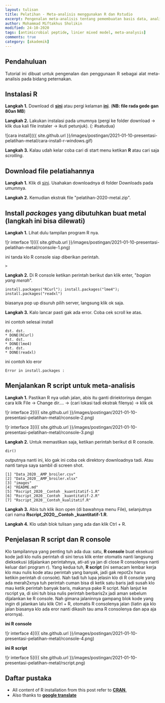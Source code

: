 ```yaml
---
layout: tulisan
title: Pelatihan - Meta-analisis menggunakan R dan Rstudio
excerpt: Pengenalan meta-analisis tentang pemembuatan basis data, analisis data, dan intepretasi hasil
author: Mohammad Miftakhus Sholikin
modified: 24-10-2020
tags: [antimicrobial peptide, linier mixed model, meta-analysis]
comments: true
category: [akademik]
---
```




## Pendahuluan
<div align="justify">
Tutorial ini dibuat untuk pengenalan dan penggunaan R sebagai alat meta-analisis pada bidang peternakan.
</div>


## Instalasi R
<b>Langkah 1.</b> Download di [**sini**](https://cran.r-project.org/bin/windows/base/R-4.0.2-win.exe) atau pergi kelaman [**ini**](https://cran.r-project.org/bin/windows/base/). (**NB: file rada gede gan 80an MB**)

<b>Langkah 2.</b> Lakukan instalasi pada umumnya (pergi ke folder download -> klik dua kali file instaler -> ikuti petunjuk).
{: #satudua}

   ![cara install]({{ site.github.url }}/images/postingan/2021-01-10-presentasi-pelatihan-metal/cara-install-r-windows.gif)

<b>Langkah 3.</b> Kalau udah kelar coba cari di start menu ketikan **R** atau cari saja _scrolling_.


## Download file pelatiahannya
<b>Langkah 1.</b> Klik di [sini](https://codeload.github.com/mohammad-miftakhus-sholikin/pelatihan-2020-metal/zip/master). Usahakan downloadnya di folder Downloads pada umumnya.

<b>Langkah 2.</b> Kemudian ekstrak file "pelatihan-2020-metal.zip".


## Install <i>packages</i> yang dibutuhkan buat metal (langkah ini bisa dilewati)
<b>Langkah 1.</b> Lihat dulu tampilan program R nya.

   ![r interface 1]({{ site.github.url }}/images/postingan/2021-01-10-presentasi-pelatihan-metal/rconsole-1.png)

   ini tanda klo R console siap diberikan perintah.
   ```
   >
   ```

<b>Langkah 2.</b> Di R console ketikan perintah berikut dan klik enter, "*bagian yang merah*".
   ```
   install.packages("RCurl"); install.packages("lme4"); install.packages("readxl")
   ```
   biasanya pop up disuruh pilih server, langsung klik ok saja.

<b>Langkah 3.</b> Kalo lancar pasti gak ada error. Coba cek scroll ke atas.
   
   ini contoh selesai install
   ```
   dst. dst.
   * DONE(RCurl)
   dst. dst.
   * DONE(lme4)
   dst. dst.
   * DONE(readxl)
   ```
   ini contoh klo eror 
   ```
   Error in install.packages :
   ```

## Menjalankan R script untuk meta-analisis
<b>Langkah 1.</b> Pastikan R nya udah jalan, abis itu ganti diriektorinya dengan cara kilk File -> Change dir.... -> (cari lokasi tadi ekstrak filenya) -> klik ok

   ![r interface 2]({{ site.github.url }}/images/postingan/2021-01-10-presentasi-pelatihan-metal/rconsole-2.png)

   ![r interface 3]({{ site.github.url }}/images/postingan/2021-01-10-presentasi-pelatihan-metal/rconsole-3.png)

   <b>Langkah 2.</b> Untuk memastikan saja, ketikan perintah berikut di R console.
   
   ```
   dir()
   ```
   outputnya nanti ini, klo gak ini coba cek direktory downloadnya tadi. Atau nanti tanya saya sambil di screen shot.
   
   ```
   [1] "Data_2020__AMP_broiler.csv" 
   [2] "Data_2020__AMP_broiler.xlsx"
   [3] "images"
   [4] "README.md"
   [5] "Rscript_2020__Contoh _kuantitatif-1.R"
   [6] "Rscript_2020__Contoh _kuantitatif-2.R"
   [7] "Rscript_2020__Contoh_kualitatif.R"
   ```

   <b>Langkah 3.</b> Abis tuh klik ikon open (di bawahnya menu File), selanjutnya cari nama **Rscript_2020__Contoh _kuantitatif-1.R**.

   <b>Langkah 4.</b> Klo udah blok tulisan yang ada dan klik Ctrl + R.


## Penjelasan R script dan R console
Klo tampilannya yang penting tuh ada dua: satu, **R console** buat eksekusi kode jadi klo nulis perintah di sini terus klik enter otomatis nanti langsung dieksekusi (dijalankan perintahnya, ati-ati ya jan di close R consolenya nanti keluar dari program r). Yang kedua tuh, **R script** (ini semacam lembar kerja klo mau nulis kode atau perintah yang banyak, jadi gak repot2x harus ketikin perintah di console). Nah tadi tuh lupa jelasin klo di R console yang ada merah2xnya tuh perintah cuman bisa di ketik satu baris jadi susah klo mau ketik perintah banyak baris, makanya pake R script. Nah lanjut ke rscript ya, di sini tuh bisa nulis perintah berbaris2x jadi aman sebelum dijalankan ke R console. Nah gimana jalaninnya gampang blok kode yang ingin di jalankan lalu klik Ctrl + R, otomatis R consolenya jalan (liatin aja klo jalan biasanya klo ada eror nanti dikasih tau ama R consolenya dan apa aja erornya).
   
   __ini R console__

   ![r interface 4]({{ site.github.url }}/images/postingan/2021-01-10-presentasi-pelatihan-metal/rconsole-4.png)
   
   __ini R script__
   
   ![r interface 5]({{ site.github.url }}/images/postingan/2021-01-10-presentasi-pelatihan-metal/rscript.png)


## Daftar pustaka
- All content of R installation from this post refer to [__CRAN__.](https://cran.r-project.org/)
- Also thanks to [__google translate__](https://translate.google.co.id)